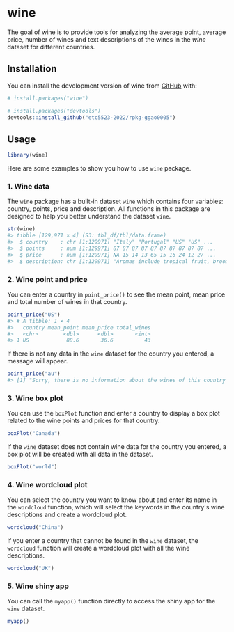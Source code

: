 
<!-- README.md is generated from README.Rmd. Please edit that file -->

# wine

<!-- badges: start -->
<!-- badges: end -->

The goal of wine is to provide tools for analyzing the average point, average price, number of wines and text descriptions of the wines in the *wine* dataset for different countries. 

## Installation

You can install the development version of wine from [GitHub](https://github.com/) with:

``` r
# install.packages("wine")
```

``` r
# install.packages("devtools")
devtools::install_github("etc5523-2022/rpkg-ggao0005")
```

## Usage

``` r
library(wine)
```

Here are some examples to show you how to use `wine` package.

### 1. Wine data

The `wine` package has a built-in dataset `wine` which contains four variables: country, points, price and description. All functions in this package are designed to help you better understand the dataset `wine`.

``` r
str(wine)
#> tibble [129,971 × 4] (S3: tbl_df/tbl/data.frame)
#>  $ country    : chr [1:129971] "Italy" "Portugal" "US" "US" ...
#>  $ points     : num [1:129971] 87 87 87 87 87 87 87 87 87 87 ...
#>  $ price      : num [1:129971] NA 15 14 13 65 15 16 24 12 27 ...
#>  $ description: chr [1:129971] "Aromas include tropical fruit, broom, brimstone and dried herb. The palate isn't overly expressive, offering un"| __truncated__ "This is ripe and fruity, a wine that is smooth while still structured. Firm tannins are filled out with juicy r"| __truncated__ "Tart and snappy, the flavors of lime flesh and rind dominate. Some green pineapple pokes through, with crisp ac"| __truncated__ "Pineapple rind, lemon pith and orange blossom start off the aromas. The palate is a bit more opulent, with note"| __truncated__ ...
```

### 2. Wine point and price

You can enter a country in `point_price()` to see the mean point, mean price and total number of wines in that country.

``` r
point_price("US")
#> # A tibble: 1 × 4
#>   country mean_point mean_price total_wines
#>   <chr>        <dbl>      <dbl>       <int>
#> 1 US            88.6       36.6          43
```

If there is not any data in the `wine` dataset for the country you entered, a message will appear.

``` r
point_price("au")
#> [1] "Sorry, there is no information about the wines of this country available here."
```

### 3. Wine box plot

You can use the `boxPlot` function and enter a country to display a box plot related to the wine points and prices for that country.

``` r
boxPlot("Canada")
```

If the `wine` dataset does not contain wine data for the country you entered, a box plot will be created with all data in the dataset.

``` r
boxPlot("world")
```

### 4. Wine wordcloud plot

You can select the country you want to know about and enter its name in the `wordcloud` function, which will select the keywords in the country's wine descriptions and create a wordcloud plot.

``` r
wordcloud("China")
```

If you enter a country that cannot be found in the `wine` dataset, the `wordcloud` function will create a wordcloud plot with all the wine descriptions.

``` r
wordcloud("UK")
```

### 5. Wine shiny app

You can call the `myapp()` function directly to access the shiny app for the `wine` dataset.

``` r
myapp()
```


